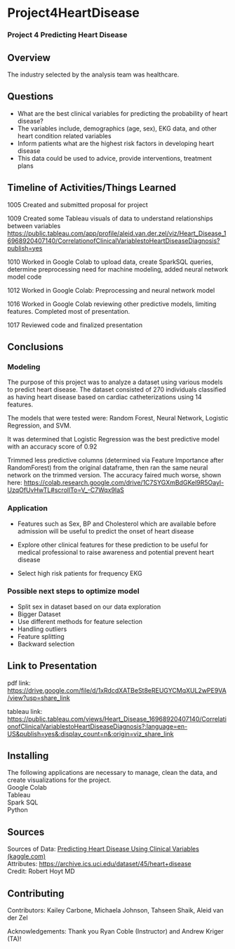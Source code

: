 # Project4HeartDisease
### Project 4 Predicting Heart Disease

## Overview
The industry selected by the analysis team was healthcare. 

## Questions
* What are the best clinical variables for predicting the probability of heart disease?  
* The variables include, demographics (age, sex), EKG data, and other heart condition related variables   
* Inform patients what are the highest risk factors in developing heart disease  
* This data could be used to advice, provide interventions, treatment plans   

## Timeline of Activities/Things Learned
1005 Created and submitted proposal for project  

1009 Created some Tableau visuals of data to understand relationships between variables  
https://public.tableau.com/app/profile/aleid.van.der.zel/viz/Heart_Disease_16968920407140/CorrelationofClinicalVariablestoHeartDiseaseDiagnosis?publish=yes    
  
1010 Worked in Google Colab to upload data, create SparkSQL queries, determine preprocessing need for machine modeling, added neural network model code

1012 Worked in Google Colab: Preprocessing and neural network model  

1016 Worked in Google Colab reviewing other predictive models, limiting features.  Completed most of presentation.  

1017 Reviewed code and finalized presentation

## Conclusions
### Modeling  
The purpose of this project was to analyze a dataset using various models to predict heart disease.  The dataset consisted of 270 individuals classified as having heart disease based on cardiac catheterizations using 14 features.    

The models that were tested were:  Random Forest, Neural Network, Logistic Regression, and SVM.  

It was determined that Logistic Regression was the best predictive model with an accuracy score of 0.92

Trimmed less predictive columns (determined via Feature Importance after RandomForest) from the original dataframe, then ran the same neural network on the trimmed version. The accuracy faired much worse, shown here: https://colab.research.google.com/drive/1C7SYGXmBdGKel9R5Oayl-UzqOfUvHwTL#scrollTo=V_-C7Wqx9IaS  

### Application
* Features such as Sex, BP and Cholesterol which are available before admission will be useful to predict the onset of heart disease  

* Explore other clinical features for these prediction to be useful for medical professional to raise awareness and potential prevent heart disease 

* Select high risk patients for frequency EKG

### Possible next steps to optimize model 
* Split sex in dataset based on our data exploration    
* Bigger Dataset    
* Use different methods for feature selection     
* Handling outliers    
* Feature splitting    
* Backward selection    

## Link to Presentation
pdf link: https://drive.google.com/file/d/1xRdcdXATBeSt8eREUGYCMqXUL2wPE9VA/view?usp=share_link  

tableau link: https://public.tableau.com/views/Heart_Disease_16968920407140/CorrelationofClinicalVariablestoHeartDiseaseDiagnosis?:language=en-US&publish=yes&:display_count=n&:origin=viz_share_link  

## Installing
The following applications are necessary to manage, clean the data, and create visualizations for the project.  
Google Colab  
Tableau  
Spark SQL  
Python  

## Sources
Sources of Data: [Predicting Heart Disease Using Clinical Variables (kaggle.com)](https://www.kaggle.com/datasets/thedevastator/predicting-heart-disease-risk-using-clinical-var/code)      
Attributes: https://archive.ics.uci.edu/dataset/45/heart+disease   
Credit: Robert Hoyt MD  
  
## Contributing
Contributors: Kailey Carbone, Michaela Johnson, Tahseen Shaik, Aleid van der Zel  

Acknowledgements: Thank you Ryan Coble (Instructor) and Andrew Kriger (TA)!
